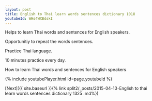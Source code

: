 ```yaml
---
layout: post
title: English to Thai learn words sentences dictionary 1018 
youtubeId: WHs4WXBdskI
---
```

 
 
Helps to learn Thai words and sentences for English speakers.

Opportunitiy to repeat the words sentences. 

Practice Thai language. 
 
10 minutes practice every day. 
 
How to learn Thai words and sentences for English speakers 
 
{% include youtubePlayer.html id=page.youtubeId %}
 
 
[Next]({{ site.baseurl }}{% link  split2/_posts/2015-04-13-English to thai learn words sentences dictionary 1325 .md%})
 
